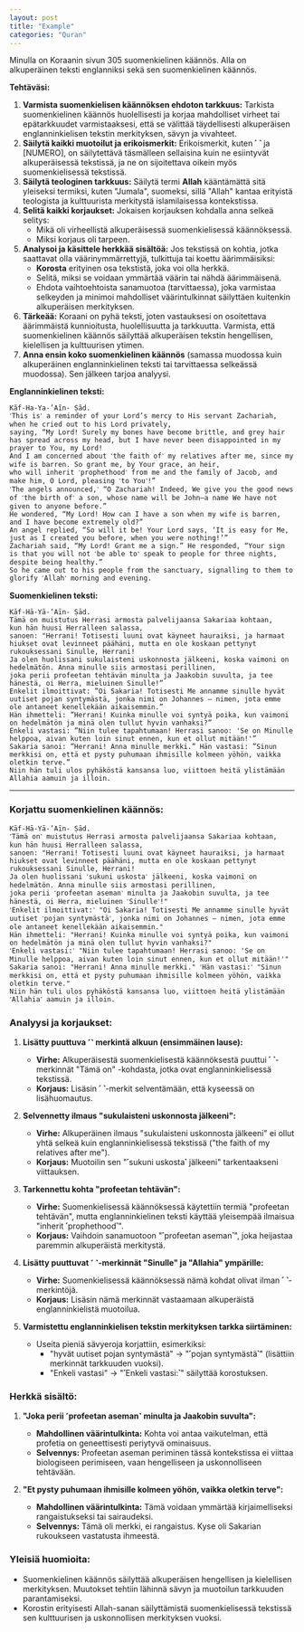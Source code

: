 ```yaml
---
layout: post
title: "Example"
categories: "Quran"
---
```



Minulla on Koraanin sivun 305 suomenkielinen käännös. Alla on alkuperäinen teksti englanniksi sekä sen suomenkielinen käännös.

**Tehtäväsi:**  
1. **Varmista suomenkielisen käännöksen ehdoton tarkkuus:** Tarkista suomenkielinen käännös huolellisesti ja korjaa mahdolliset virheet tai epätarkkuudet varmistaaksesi, että se välittää täydellisesti alkuperäisen englanninkielisen tekstin merkityksen, sävyn ja vivahteet.  
2. **Säilytä kaikki muotoilut ja erikoismerkit:** Erikoismerkit, kuten ˹ ˺ ja [NUMERO], on säilytettävä täsmälleen sellaisina kuin ne esiintyvät alkuperäisessä tekstissä, ja ne on sijoitettava oikein myös suomenkielisessä tekstissä.  
3. **Säilytä teologinen tarkkuus:** Säilytä termi **Allah** kääntämättä sitä yleiseksi termiksi, kuten "Jumala", suomeksi, sillä "Allah" kantaa erityistä teologista ja kulttuurista merkitystä islamilaisessa kontekstissa.  
4. **Selitä kaikki korjaukset:** Jokaisen korjauksen kohdalla anna selkeä selitys:  
   - Mikä oli virheellistä alkuperäisessä suomenkielisessä käännöksessä.  
   - Miksi korjaus oli tarpeen.  
5. **Analysoi ja käsittele herkkää sisältöä:** Jos tekstissä on kohtia, jotka saattavat olla väärinymmärrettyjä, tulkittuja tai koettu äärimmäisiksi:  
   - **Korosta** erityinen osa tekstistä, joka voi olla herkkä.  
   - Selitä, miksi se voidaan ymmärtää väärin tai nähdä äärimmäisenä.  
   - Ehdota vaihtoehtoista sanamuotoa (tarvittaessa), joka varmistaa selkeyden ja minimoi mahdolliset väärintulkinnat säilyttäen kuitenkin alkuperäisen merkityksen.  
6. **Tärkeää:** Koraani on pyhä teksti, joten vastauksesi on osoitettava äärimmäistä kunnioitusta, huolellisuutta ja tarkkuutta. Varmista, että suomenkielinen käännös säilyttää alkuperäisen tekstin hengellisen, kielellisen ja kulttuurisen ytimen.  
7. **Anna ensin koko suomenkielinen käännös** (samassa muodossa kuin alkuperäinen englanninkielinen teksti tai tarvittaessa selkeässä muodossa). Sen jälkeen tarjoa analyysi.

**Englanninkielinen teksti:**  
```text  
Kãf-Ha-Ya-’Aĩn- Ṣãd.
˹This is˺ a reminder of your Lord’s mercy to His servant Zachariah,
when he cried out to his Lord privately,
saying, “My Lord! Surely my bones have become brittle, and grey hair has spread across my head, but I have never been disappointed in my prayer to You, my Lord!
And I am concerned about ˹the faith of˺ my relatives after me, since my wife is barren. So grant me, by Your grace, an heir,
who will inherit ˹prophethood˺ from me and the family of Jacob, and make him, O Lord, pleasing ˹to You˺!”
˹The angels announced,˺ “O Zachariah! Indeed, We give you the good news of ˹the birth of˺ a son, whose name will be John—a name We have not given to anyone before.”
He wondered, “My Lord! How can I have a son when my wife is barren, and I have become extremely old?”
An angel replied, “So will it be! Your Lord says, ‘It is easy for Me, just as I created you before, when you were nothing!’”
Zachariah said, “My Lord! Grant me a sign.” He responded, “Your sign is that you will not ˹be able to˺ speak to people for three nights, despite being healthy.”
So he came out to his people from the sanctuary, signalling to them to glorify ˹Allah˺ morning and evening. 
```  

**Suomenkielinen teksti:**  
```text  
Kāf-Hā-Yā-’Aīn- Ṣād.
Tämä on muistutus Herrasi armosta palvelijaansa Sakariaa kohtaan,
kun hän huusi Herralleen salassa,
sanoen: "Herrani! Totisesti luuni ovat käyneet hauraiksi, ja harmaat hiukset ovat levinneet päähäni, mutta en ole koskaan pettynyt rukouksessani Sinulle, Herrani!
Ja olen huolissani sukulaisteni uskonnosta jälkeeni, koska vaimoni on hedelmätön. Anna minulle siis armostasi perillinen,
joka perii profeetan tehtävän minulta ja Jaakobin suvulta, ja tee hänestä, oi Herra, mieluinen Sinulle!”
Enkelit ilmoittivat: ”Oi Sakaria! Totisesti Me annamme sinulle hyvät uutiset pojan syntymästä, jonka nimi on Johannes – nimen, jota emme ole antaneet kenellekään aikaisemmin.”
Hän ihmetteli: ”Herrani! Kuinka minulle voi syntyä poika, kun vaimoni on hedelmätön ja minä olen tullut hyvin vanhaksi?”
Enkeli vastasi: ”Niin tulee tapahtumaan! Herrasi sanoo: 'Se on Minulle helppoa, aivan kuten loin sinut ennen, kun et ollut mitään!'”
Sakaria sanoi: ”Herrani! Anna minulle merkki.” Hän vastasi: ”Sinun merkkisi on, että et pysty puhumaan ihmisille kolmeen yöhön, vaikka oletkin terve.”
Niin hän tuli ulos pyhäköstä kansansa luo, viittoen heitä ylistämään Allahia aamuin ja illoin.
```  


---

### **Korjattu suomenkielinen käännös:**

```text
Kāf-Hā-Yā-’Aīn- Ṣād.
˹Tämä on˺ muistutus Herrasi armosta palvelijaansa Sakariaa kohtaan,
kun hän huusi Herralleen salassa,
sanoen: "Herrani! Totisesti luuni ovat käyneet hauraiksi, ja harmaat hiukset ovat levinneet päähäni, mutta en ole koskaan pettynyt rukouksessani Sinulle, Herrani!
Ja olen huolissani ˹sukuni uskosta˺ jälkeeni, koska vaimoni on hedelmätön. Anna minulle siis armostasi perillinen,
joka perii ˹profeetan aseman˺ minulta ja Jaakobin suvulta, ja tee hänestä, oi Herra, mieluinen ˹Sinulle˺!"
˹Enkelit ilmoittivat:˺ "Oi Sakaria! Totisesti Me annamme sinulle hyvät uutiset ˹pojan syntymästä˺, jonka nimi on Johannes – nimen, jota emme ole antaneet kenellekään aikaisemmin."
Hän ihmetteli: "Herrani! Kuinka minulle voi syntyä poika, kun vaimoni on hedelmätön ja minä olen tullut hyvin vanhaksi?"
˹Enkeli vastasi:˺ "Niin tulee tapahtumaan! Herrasi sanoo: 'Se on Minulle helppoa, aivan kuten loin sinut ennen, kun et ollut mitään!'"
Sakaria sanoi: "Herrani! Anna minulle merkki." ˹Hän vastasi:˺ "Sinun merkkisi on, että et pysty puhumaan ihmisille kolmeen yöhön, vaikka oletkin terve."
Niin hän tuli ulos pyhäköstä kansansa luo, viittoen heitä ylistämään ˹Allahia˺ aamuin ja illoin.
```


### **Analyysi ja korjaukset:**

1. **Lisätty puuttuva ˹˺ merkintä alkuun (ensimmäinen lause):**
   - **Virhe:** Alkuperäisestä suomenkielisestä käännöksestä puuttui ˹ ˺-merkinnät "Tämä on" -kohdasta, jotka ovat englanninkielisessä tekstissä.
   - **Korjaus:** Lisäsin ˹ ˺-merkit selventämään, että kyseessä on lisähuomautus.

2. **Selvennetty ilmaus "sukulaisteni uskonnosta jälkeeni":**
   - **Virhe:** Alkuperäinen ilmaus "sukulaisteni uskonnosta jälkeeni" ei ollut yhtä selkeä kuin englanninkielisessä tekstissä ("the faith of my relatives after me").
   - **Korjaus:** Muotoilin sen "˹sukuni uskosta˺ jälkeeni" tarkentaakseni viittauksen.

3. **Tarkennettu kohta "profeetan tehtävän":**
   - **Virhe:** Suomenkielisessä käännöksessä käytettiin termiä "profeetan tehtävän", mutta englanninkielinen teksti käyttää yleisempää ilmaisua "inherit ˹prophethood˺".
   - **Korjaus:** Vaihdoin sanamuotoon "˹profeetan aseman˺", joka heijastaa paremmin alkuperäistä merkitystä.

4. **Lisätty puuttuvat ˹ ˺-merkinnät "Sinulle" ja "Allahia" ympärille:**
   - **Virhe:** Suomenkielisessä käännöksessä nämä kohdat olivat ilman ˹ ˺-merkintöjä.
   - **Korjaus:** Lisäsin nämä merkinnät vastaamaan alkuperäistä englanninkielistä muotoilua.

5. **Varmistettu englanninkielisen tekstin merkityksen tarkka siirtäminen:**
   - Useita pieniä sävyeroja korjattiin, esimerkiksi:
     - "hyvät uutiset pojan syntymästä" → "˹pojan syntymästä˺" (lisättiin merkinnät tarkkuuden vuoksi).
     - "Enkeli vastasi" → "˹Enkeli vastasi:˺" säilyttää korostuksen.


### **Herkkä sisältö:**

1. **"Joka perii ˹profeetan aseman˺ minulta ja Jaakobin suvulta":**
   - **Mahdollinen väärintulkinta:** Kohta voi antaa vaikutelman, että profetia on geneettisesti periytyvä ominaisuus.
   - **Selvennys:** Profeetan aseman periminen tässä kontekstissa ei viittaa biologiseen perimiseen, vaan hengelliseen ja uskonnolliseen tehtävään.

2. **"Et pysty puhumaan ihmisille kolmeen yöhön, vaikka oletkin terve":**
   - **Mahdollinen väärintulkinta:** Tämä voidaan ymmärtää kirjaimelliseksi rangaistukseksi tai sairaudeksi.
   - **Selvennys:** Tämä oli merkki, ei rangaistus. Kyse oli Sakarian rukoukseen vastatusta ihmeestä.


### **Yleisiä huomioita:**

- Suomenkielinen käännös säilyttää alkuperäisen hengellisen ja kielellisen merkityksen. Muutokset tehtiin lähinnä sävyn ja muotoilun tarkkuuden parantamiseksi.
- Korostin erityisesti Allah-sanan säilyttämistä suomenkielisessä tekstissä sen kulttuurisen ja uskonnollisen merkityksen vuoksi.